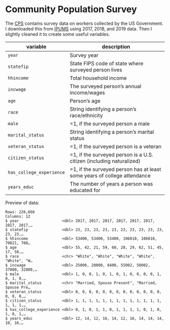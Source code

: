 # Community Population Survey


The
[CPS](https://github.com/kylebutts/UARK_5753/tree/main/Projects/Cross_Sectional/data/community_population_survey)
contains survey data on workers collected by the US Government. I
downloaded this from [IPUMS](https://cps.ipums.org/) using 2017, 2018,
and 2019 data. Then I slightly cleaned it to create some useful
variables.

| variable | description |
|----|----|
| `year` | Survey year |
| `statefip` | State FIPS code of state where surveyed person lives |
| `hhincome` | Total household income |
| `incwage` | The surveyed person’s annual income/wages |
| `age` | Person’s age |
| `race` | String identifying a person’s race/ethnicity |
| `male` | =1, if the surveyed person a male |
| `marital_status` | String identifying a person’s marital status |
| `veteran_status` | =1, if the surveyed person is a veteran |
| `citizen_status` | =1, if the surveyed person is a U.S. citizen (including naturalized) |
| `has_college_experience` | =1, if the surveyed person has at least some years of college attendance |
| `years_educ` | The number of years a person was educated for |

Preview of data:

    Rows: 226,666
    Columns: 12
    $ year                   <dbl> 2017, 2017, 2017, 2017, 2017, 2017, 2017, 2017,…
    $ statefip               <dbl> 23, 23, 23, 23, 23, 23, 23, 23, 23, 23, 23, 23,…
    $ hhincome               <dbl> 53400, 53400, 53400, 106010, 106010, 70821, 708…
    $ age                    <dbl> 55, 42, 21, 59, 60, 28, 29, 62, 51, 45, 17, 58,…
    $ race                   <chr> "White", "White", "White", "White", "White", "W…
    $ incwage                <dbl> 25000, 20000, 8400, 55002, 50002, 37000, 32800,…
    $ male                   <dbl> 1, 0, 0, 1, 0, 1, 0, 1, 0, 0, 0, 0, 1, 0, 1, 0,…
    $ marital_status         <chr> "Married, Spouse Present", "Married, Spouse Pre…
    $ veteran_status         <dbl> 0, 0, 0, 0, 0, 0, 0, 0, 0, 0, 0, 0, 0, 0, 0, 0,…
    $ citizen_status         <dbl> 1, 1, 1, 1, 1, 1, 1, 1, 1, 1, 1, 1, 1, 1, 1, 1,…
    $ has_college_experience <dbl> 0, 1, 0, 1, 1, 0, 1, 1, 1, 1, 0, 1, 0, 1, 0, 1,…
    $ years_educ             <dbl> 12, 14, 12, 16, 14, 12, 16, 14, 14, 14, 10, 16,…
